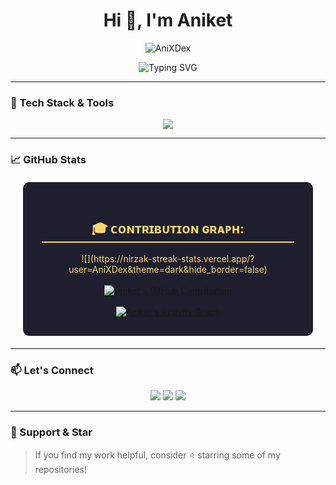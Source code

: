 <h1 align="center">Hi 👋, I'm Aniket </h1>

<p align="center">
  <img src="https://komarev.com/ghpvc/?username=AniXDex&label=Profile%20views&color=0e75b6&style=flat" alt="AniXDex" />
</p>

<p align="center">
  <img src="https://readme-typing-svg.demolab.com?font=Fira+Code&pause=1000&center=true&vCenter=true&width=435&lines=Crafting+Sleek+Frontend+Experiences;Code.+Innovate.+Repeat.;Turning+Ideas+Into+Reality" alt="Typing SVG" />
</p>

---


### 🚀 Tech Stack & Tools

<p align="center">
  <img src="https://skillicons.dev/icons?i=html,css,js,java,py,github,ae,blender,kali,c,cpp,json&perline=9" />
</p>

---

### 📈 GitHub Stats

<div style="background-color: #1E1E2E; border-radius: 10px; padding: 30px; color: #F8D866; margin: 20px;">
    <h2 style="text-align: center; border-bottom: 2px solid #F8D866;">🎓 ᴄᴏɴᴛʀɪʙᴜᴛɪᴏɴ ɢʀᴀᴘʜ:</h2>
    <div align="center">
        ![](https://nirzak-streak-stats.vercel.app/?user=AniXDex&theme=dark&hide_border=false)<br/><br>
        <a href="https://github.com/AniXDex">
            <img src="https://github-profile-summary-cards.vercel.app/api/cards/profile-details?username=AniXDex&theme=radical" alt="Aniket's GitHub Contribution" />
        </a>
        <br><br>
        <a href="https://github.com/AniXDex">
            <img alt="Aniket's Activity Graph" src="https://github-readme-activity-graph.vercel.app/graph?username=AniXDex&bg_color=1F222E&color=F8D866&line=F85D7F&point=FFFFFF&hide_border=true">
        </a>
    </div>
</div>

---


### 📫 Let's Connect

<p align="center">
  <a href="https://www.linkedin.com/in/aniket-saini-04705332b/"><img src="https://img.shields.io/badge/LinkedIn-0077B5?style=for-the-badge&logo=linkedin&logoColor=white"/></a>
  <a href="mailto:aniketxdop@gmail.com"><img src="https://img.shields.io/badge/Email-D14836?style=for-the-badge&logo=gmail&logoColor=white"/></a>
  <a href="https://instagram.com/aniket_aep"><img src="https://img.shields.io/badge/Instagram-%23E4405F.svg?style=for-the-badge&logo=Instagram&logoColor=white"/></a>
</p>

---


### 🌟 Support & Star

> If you find my work helpful, consider ⭐️ starring some of my repositories!

